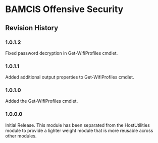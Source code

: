 # BAMCIS Offensive Security

## Revision History

### 1.0.1.2
Fixed password decryption in Get-WifiProfiles cmdlet.

### 1.0.1.1
Added additional output properties to Get-WifiProfiles cmdlet.

### 1.0.1.0
Added the Get-WifiProfiles cmdlet.

### 1.0.0.0
Initial Release. This module has been separated from the HostUtilities module to provide a lighter weight module that is more reusable across other modules.